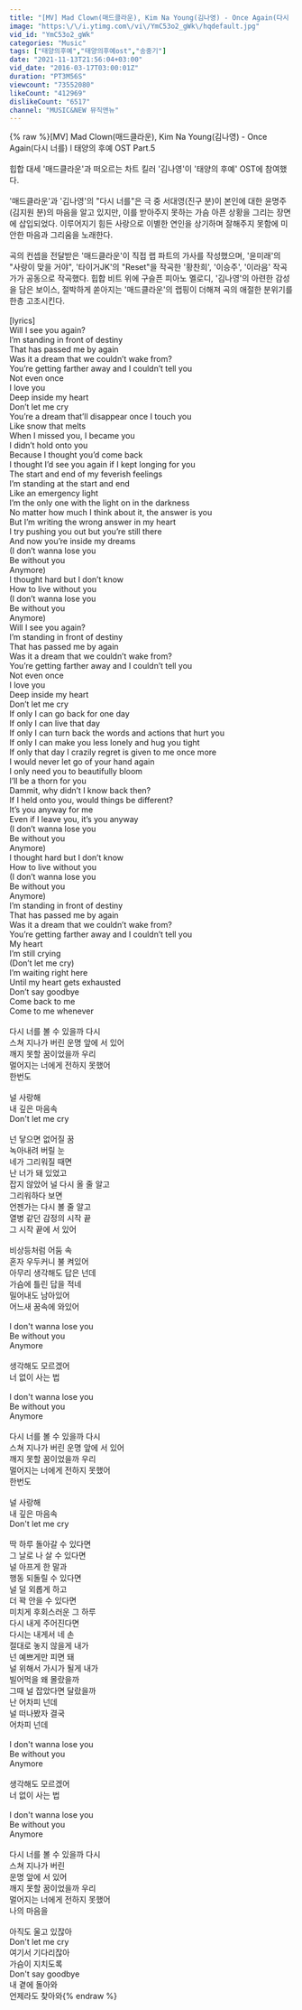 ```yaml
---
title: "[MV] Mad Clown(매드클라운), Kim Na Young(김나영) - Once Again(다시 너를) l 태양의 후예 OST Part.5"
image: "https:\/\/i.ytimg.com\/vi\/YmC53o2_gWk\/hqdefault.jpg"
vid_id: "YmC53o2_gWk"
categories: "Music"
tags: ["태양의후예","태양의후예ost","송중기"]
date: "2021-11-13T21:56:04+03:00"
vid_date: "2016-03-17T03:00:01Z"
duration: "PT3M56S"
viewcount: "73552080"
likeCount: "412969"
dislikeCount: "6517"
channel: "MUSIC&NEW 뮤직앤뉴"
---
```

{% raw %}[MV] Mad Clown(매드클라운), Kim Na Young(김나영) - Once Again(다시 너를) l 태양의 후예 OST Part.5<br /><br />힙합 대세 '매드클라운'과 떠오르는 차트 킬러 '김나영'이 '태양의 후예' OST에 참여했다.<br /><br />'매드클라운'과 '김나영'의 &quot;다시 너를&quot;은 극 중 서대영(진구 분)이 본인에 대한 윤명주(김지원 분)의 마음을 알고 있지만, 이를 받아주지 못하는 가슴 아픈 상황을 그리는 장면에 삽입되었다. 이루어지기 힘든 사랑으로 이별한 연인을 상기하며 잘해주지 못함에 미안한 마음과 그리움을 노래한다.<br /><br />곡의 컨셉을 전달받은 '매드클라운'이 직접 랩 파트의 가사를 작성했으며, '윤미래'의 &quot;사랑이 맞을 거야&quot;, '타이거JK'의 &quot;Reset&quot;을 작곡한 '황찬희', '이승주', '이라음' 작곡가가 공동으로 작곡했다. 힙합 비트 위에 구슬픈 피아노 멜로디, '김나영'의 아련한 감성을 담은 보이스, 절박하게 쏟아지는 '매드클라운'의 랩핑이 더해져 곡의 애절한 분위기를 한층 고조시킨다.<br /><br />[lyrics]<br />Will I see you again?<br />I’m standing in front of destiny<br />That has passed me by again<br />Was it a dream that we couldn’t wake from?<br />You’re getting farther away and I couldn’t tell you<br />Not even once<br />I love you<br />Deep inside my heart<br />Don’t let me cry<br />You’re a dream that’ll disappear once I touch you<br />Like snow that melts<br />When I missed you, I became you<br />I didn’t hold onto you<br />Because I thought you’d come back<br />I thought I’d see you again if I kept longing for you<br />The start and end of my feverish feelings<br />I’m standing at the start and end<br />Like an emergency light<br />I’m the only one with the light on in the darkness<br />No matter how much I think about it, the answer is you<br />But I’m writing the wrong answer in my heart<br />I try pushing you out but you’re still there<br />And now you’re inside my dreams<br />(I don’t wanna lose you<br />Be without you<br />Anymore)<br />I thought hard but I don’t know<br />How to live without you<br />(I don’t wanna lose you<br />Be without you<br />Anymore)<br />Will I see you again?<br />I’m standing in front of destiny<br />That has passed me by again<br />Was it a dream that we couldn’t wake from?<br />You’re getting farther away and I couldn’t tell you<br />Not even once<br />I love you<br />Deep inside my heart<br />Don’t let me cry<br />If only I can go back for one day<br />If only I can live that day<br />If only I can turn back the words and actions that hurt you<br />If only I can make you less lonely and hug you tight<br />If only that day I crazily regret is given to me once more<br />I would never let go of your hand again<br />I only need you to beautifully bloom<br />I’ll be a thorn for you<br />Dammit, why didn’t I know back then?<br />If I held onto you, would things be different?<br />It’s you anyway for me<br />Even if I leave you, it’s you anyway<br />(I don’t wanna lose you<br />Be without you<br />Anymore)<br />I thought hard but I don’t know<br />How to live without you<br />(I don’t wanna lose you<br />Be without you<br />Anymore)<br />I’m standing in front of destiny<br />That has passed me by again<br />Was it a dream that we couldn’t wake from?<br />You’re getting farther away and I couldn’t tell you<br />My heart<br />I’m still crying<br />(Don’t let me cry)<br />I’m waiting right here<br />Until my heart gets exhausted<br />Don’t say goodbye<br />Come back to me<br />Come to me whenever<br /><br />다시 너를 볼 수 있을까 다시<br />스쳐 지나가 버린 운명 앞에 서 있어<br />깨지 못할 꿈이었을까 우리<br />멀어지는 너에게 전하지 못했어<br />한번도<br /> <br />널 사랑해<br />내 깊은 마음속<br />Don't let me cry<br /> <br />넌 닿으면 없어질 꿈<br />녹아내려 버릴 눈<br />네가 그리워질 때면<br />난 너가 돼 있었고<br />잡지 않았어 널 다시 올 줄 알고<br />그리워하다 보면<br />언젠가는 다시 볼 줄 알고<br />열병 같던 감정의 시작 끝<br />그 시작 끝에 서 있어<br /> <br />비상등처럼 어둠 속<br />혼자 우두커니 불 켜있어<br />아무리 생각해도 답은 넌데<br />가슴에 틀린 답을 적네<br />밀어내도 남아있어<br />어느새 꿈속에 와있어<br /> <br />I don't wanna lose you<br />Be without you<br />Anymore<br /> <br />생각해도 모르겠어<br />너 없이 사는 법<br /> <br />I don't wanna lose you<br />Be without you<br />Anymore<br /> <br />다시 너를 볼 수 있을까 다시<br />스쳐 지나가 버린 운명 앞에 서 있어<br />깨지 못할 꿈이었을까 우리<br />멀어지는 너에게 전하지 못했어<br />한번도<br /> <br />널 사랑해<br />내 깊은 마음속<br />Don't let me cry<br /> <br />딱 하루 돌아갈 수 있다면<br />그 날로 나 살 수 있다면<br />널 아프게 한 말과<br />행동 되돌릴 수 있다면<br />널 덜 외롭게 하고<br />더 꽉 안을 수 있다면<br />미치게 후회스러운 그 하루<br />다시 내게 주어진다면<br />다시는 내게서 네 손<br />절대로 놓지 않을게 내가<br />넌 예쁘게만 피면 돼<br />널 위해서 가시가 될게 내가<br />빌어먹을 왜 몰랐을까<br />그때 널 잡았다면 달랐을까<br />난 어차피 넌데<br />널 떠나봤자 결국<br />어차피 넌데<br /> <br />I don't wanna lose you<br />Be without you<br />Anymore<br /> <br />생각해도 모르겠어<br />너 없이 사는 법<br /> <br />I don't wanna lose you<br />Be without you<br />Anymore<br /> <br />다시 너를 볼 수 있을까 다시<br />스쳐 지나가 버린<br />운명 앞에 서 있어<br />깨지 못할 꿈이었을까 우리<br />멀어지는 너에게 전하지 못했어<br />나의 마음을<br /> <br />아직도 울고 있잖아<br />Don't let me cry<br />여기서 기다리잖아<br />가슴이 지치도록<br />Don't say goodbye<br />내 곁에 돌아와<br />언제라도 찾아와{% endraw %}

